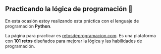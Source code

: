 ## Practicando la lógica de programación 🚀

En esta ocasión estoy realizando esta práctica con el lenguaje de programación **Python**.

La página para practicar es [retosdeprogramacion.com](https://retosdeprogramacion.com/). Es una plataforma con **101 retos** diseñados para mejorar la lógica y las habilidades de programación.
